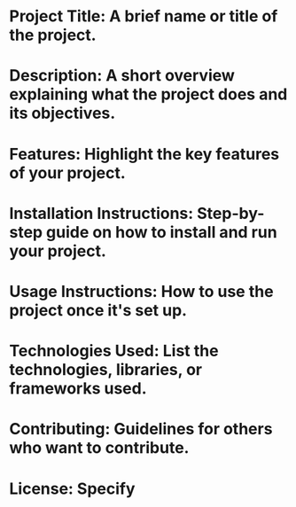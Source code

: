 # Project Title: A brief name or title of the project.


# Description: A short overview explaining what the project does and its objectives.

# Features: Highlight the key features of your project.

# Installation Instructions: Step-by-step guide on how to install and run your project.

# Usage Instructions: How to use the project once it's set up.

# Technologies Used: List the technologies, libraries, or frameworks used.

# Contributing: Guidelines for others who want to contribute.

# License: Specify

